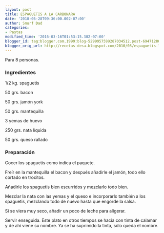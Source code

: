 ```yaml
---
layout: post
title: ESPAGUETIS A LA CARBONARA
date: '2010-05-28T09:36:00.002-07:00'
author: Smurf Dad
categories:
- Pastas
modified_time: '2016-03-16T01:53:15.302-07:00'
blogger_id: tag:blogger.com,1999:blog-5299957599287034512.post-6947128018377450947
blogger_orig_url: http://recetas-desa.blogspot.com/2010/05/espaguetis-la-carbonara.html
---
```


Para 8 personas.

<h3>Ingredientes</h3>
1/2 kg. spaguetis

50 grs. bacon

50 grs. jamón york

50 grs. mantequilla

3 yemas de huevo

250 grs. nata líquida

50 grs. queso rallado

<h3>Preparación</h3>
Cocer los spaguetis como indica el paquete.

Freír en la mantequilla el bacon y después añadirle el jamón, todo ello cortado en trocitos.

Añadirle los spaguetis bien escurridos y mezclarlo todo bien.

Mezclar la nata con las yemas y el queso e incorporarlo también a los spaguetis, mezclando todo de nuevo hasta que engorde la salsa.

Si se viera muy seco, añadir un poco de leche para aligerar.

Servir enseguida.  Este plato en otros tiempos se hacía con tinta de calamar y de ahí viene su nombre. Ya se ha suprimido la tinta, sólo queda el nombre.